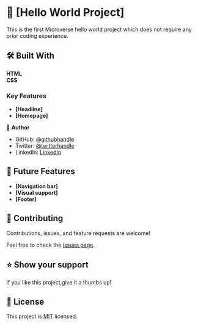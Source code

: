 
# 📖 [Hello World Project] <a name="about-project"></a>
This is the first Microverse hello world project which does not require any prior coding experience.

## 🛠 Built With <a name="built-with"></a>

<strong>HTML</strong><br>
<strong>CSS</strong>
### Key Features <a name="key-features"></a>

- **[Headline]**
- **[Homepage]**

👤 **Author**

- GitHub: [@githubhandle](https://github.com/Kevin-Mena)
- Twitter: [@twitterhandle](https://twitter.com/Fmenawende)
- LinkedIn: [LinkedIn](https://www.linkedin.com/in/kevin-okoth-19407119b/)

## 🔭 Future Features <a name="future-features"></a>

- **[Navigation bar]**
-  **[Visual support]**
- **[Footer]**


## 🤝 Contributing <a name="contributing"></a>

Contributions, issues, and feature requests are welcome!

Feel free to check the [issues page](../../issues/).
## ⭐️ Show your support <a name="support"></a>

If you like this project,give it a thumbs up!

## 📝 License <a name="license"></a>

This project is [MIT](./LICENSE) licensed.

